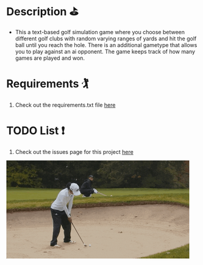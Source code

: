 # Description :golf:
- This a text-based golf simulation game where you choose between different golf clubs with random varying ranges of yards and hit the golf ball until you reach the hole. There is an additional gametype that allows you to play against an ai opponent. The game keeps track of how many games are played and won.

# Requirements 🏌️
1. Check out the requirements.txt file [here](https://github.com/JordanLeich/Text-Golf/blob/main/Requirements.txt)

# TODO List :heavy_exclamation_mark:
1. Check out the issues page for this project [here](https://github.com/JordanLeich/Text-Golf/issues/1)

![Golfing](images/gif.gif "Golfing")

